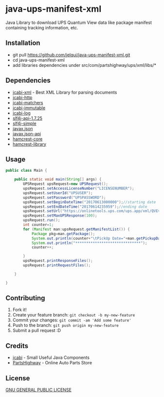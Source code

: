 # java-ups-manifest-xml

Java Library to download UPS Quantum View data like package manifest containing tracking information, etc. 
## Installation

* git pull https://github.com/jelqui/java-ups-manifest-xml.git
* cd java-ups-manifest-xml
* add libraries dependencies under src/com/partshighway/ups/xml/libs/*

## Dependencies
* [jcabi-xml](http://www.jcabi.com/jcabi-xml) - Best XML Library for parsing documents
* [jcabi-http](http://www.jcabi.com/jcabi-http)
* [jcabi-matchers](http://matchers.jcabi.com)
* [jcabi-immutable](http://immutable.jcabi.com/)
* [jcabi-log](http://log.jcabi.com/)
* [slf4j-api-1.7.25](https://mvnrepository.com/artifact/org.slf4j/slf4j-api/1.7.25)
* [slf4j-simple](https://mvnrepository.com/artifact/org.slf4j/slf4j-simple/1.7.25)
* [javax.json](https://mvnrepository.com/artifact/org.glassfish/javax.json/1.1)
* [javax.json-api](https://mvnrepository.com/artifact/javax.json/javax.json-api/1.1)
* [hamcrest-core](https://github.com/hamcrest/JavaHamcrest/hamcrest-core)
* [hamcrest-library](https://github.com/hamcrest/JavaHamcrest/hamcrest-library)


## Usage
```java
public class Main {

    public static void main(String[] args) {
        UPSRequest upsRequest=new UPSRequest();
        upsRequest.setAccessLicenseNumber("LICENSENUMBER");
        upsRequest.setUserId("UPSUSER");
        upsRequest.setPassword("UPSPASSWORD");
        upsRequest.setBeginDateTime("20170613000000");//starting date
        upsRequest.setEndDateTime("20170614235959");//ending date
        upsRequest.setUrl("https://onlinetools.ups.com/ups.app/xml/QVEvents");//ups access point
        upsRequest.setMaxUPSResponse(100);
        upsRequest.run();
        int counter=1;
        for (Manifest man:upsRequest.getManifestList()) {
            Package pkg=man.getPackage();
            System.out.println(counter+"\tPickUp Date="+man.getPickupDate()+"\tPO="+pkg.getPO("9",5)+"\tTrackingNumber="+man.getPackage().getTrackingNumber()+"\t"+man.getShipTo().getAddress().getPostalCode());
            System.out.println("******************************");
            counter++;

        }
        upsRequest.printResponseFiles();
        upsRequest.printRequestFiles();

    }

}
```

## Contributing
1. Fork it!
2. Create your feature branch: `git checkout -b my-new-feature`
3. Commit your changes: `git commit -am 'Add some feature'`
4. Push to the branch: `git push origin my-new-feature`
5. Submit a pull request :D


## Credits
* [jcabi](http://www.jcabi.com/) - Small Useful Java Components
* [PartsHighway](https://store.partshighway.com) - Online Auto Parts Store

## License
[GNU GENERAL PUBLIC LICENSE](https://github.com/jelqui/java-ups-manifest-xml/blob/master/LICENSE)